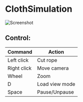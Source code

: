 # ClothSimulation
![Screenshot](https://github.com/Azule-RS/ClothSimulation/blob/main/Physics.gif)

## Control:
| Command  | Action |
| ------------- | ------------- |
| Left click  | Cut rope |
| Right click  | Move camera |
| Wheel  | Zoom |
| D  | Load view mode |
| Space  | Pause/Unpause |
